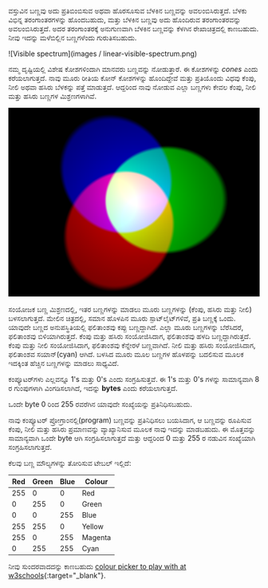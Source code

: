 ವಸ್ತುವಿನ ಬಣ್ಣವು ಅದು ಪ್ರತಿಬಿಂಬಿಸುವ ಅಥವಾ ಹೊರಸೂಸುವ ಬೆಳಕಿನ ಬಣ್ಣವನ್ನು ಅವಲಂಬಿಸಿರುತ್ತದೆ. ಬೆಳಕು ವಿಭಿನ್ನ ತರಂಗಾಂತರಗಳನ್ನು ಹೊಂದಬಹುದು, ಮತ್ತು ಬೆಳಕಿನ ಬಣ್ಣವು ಅದು ಹೊಂದಿರುವ ತರಂಗಾಂತರವನ್ನು ಅವಲಂಬಿಸಿರುತ್ತದೆ. ಅದರ ತರಂಗಾಂತರಕ್ಕೆ ಅನುಗುಣವಾಗಿ ಬೆಳಕಿನ ಬಣ್ಣವನ್ನು ಕೆಳಗಿನ ರೇಖಾಚಿತ್ರದಲ್ಲಿ ಕಾಣಬಹುದು. ನೀವು ಇದನ್ನು ಮಳೆಬಿಲ್ಲಿನ ಬಣ್ಣಗಳೆಂದು ಗುರುತಿಸಬಹುದು.

![Visible spectrum](images / linear-visible-spectrum.png)

ನಮ್ಮ ದೃಷ್ಟಿಯಲ್ಲಿ ವಿಶೇಷ ಕೋಶಗಳಿಂದಾಗಿ ಮಾನವರು ಬಣ್ಣವನ್ನು ನೋಡುತ್ತಾರೆ. ಈ ಕೋಶಗಳನ್ನು *cones* ಎಂದು ಕರೆಯಲಾಗುತ್ತದೆ. ನಾವು ಮೂರು ರೀತಿಯ ಕೋನ್ ಕೋಶಗಳನ್ನು ಹೊಂದಿದ್ದೇವೆ ಮತ್ತು ಪ್ರತಿಯೊಂದು ವಿಧವು ಕೆಂಪು, ನೀಲಿ ಅಥವಾ ಹಸಿರು ಬೆಳಕನ್ನು ಪತ್ತೆ ಮಾಡುತ್ತದೆ. ಆದ್ದರಿಂದ ನಾವು ನೋಡುವ ಎಲ್ಲಾ ಬಣ್ಣಗಳು ಕೇವಲ ಕೆಂಪು, ನೀಲಿ ಮತ್ತು ಹಸಿರು ಬಣ್ಣಗಳ ಮಿಶ್ರಣಗಳಾಗಿವೆ.

![Additive colour mixing](images/additive-colour-mixing.png)

ಸಂಯೋಜಕ ಬಣ್ಣ ಮಿಶ್ರಣದಲ್ಲಿ, ಇತರ ಬಣ್ಣಗಳನ್ನು ಮಾಡಲು ಮೂರು ಬಣ್ಣಗಳನ್ನು (ಕೆಂಪು, ಹಸಿರು ಮತ್ತು ನೀಲಿ) ಬಳಸಲಾಗುತ್ತದೆ. ಮೇಲಿನ ಚಿತ್ರದಲ್ಲಿ, ಸಮಾನ ಹೊಳಪಿನ ಮೂರು ಸ್ಪಾಟ್‌ಲೈಟ್‌ಗಳಿವೆ, ಪ್ರತಿ ಬಣ್ಣಕ್ಕೆ ಒಂದು. ಯಾವುದೇ ಬಣ್ಣದ ಅನುಪಸ್ಥಿತಿಯಲ್ಲಿ ಫಲಿತಾಂಶವು ಕಪ್ಪು ಬಣ್ಣದ್ದಾಗಿದೆ. ಎಲ್ಲಾ ಮೂರು ಬಣ್ಣಗಳನ್ನು ಬೆರೆಸಿದರೆ, ಫಲಿತಾಂಶವು ಬಿಳಿಯಾಗಿರುತ್ತದೆ. ಕೆಂಪು ಮತ್ತು ಹಸಿರು ಸಂಯೋಜಿಸಿದಾಗ, ಫಲಿತಾಂಶವು ಹಳದಿ ಬಣ್ಣದ್ದಾಗಿರುತ್ತದೆ. ಕೆಂಪು ಮತ್ತು ನೀಲಿ ಸಂಯೋಜಿಸಿದಾಗ, ಫಲಿತಾಂಶವು ಕೆನ್ನೇರಳೆ ಬಣ್ಣವಾಗಿದೆ. ನೀಲಿ ಮತ್ತು ಹಸಿರು ಸಂಯೋಜಿಸಿದಾಗ, ಫಲಿತಾಂಶವ ಸಯಾನ್(cyan) ಆಗಿದೆ. ಬಳಸಿದ ಮೂರು ಮೂಲ ಬಣ್ಣಗಳ ಹೊಳಪನ್ನು ಬದಲಿಸುವ ಮೂಲಕ ಇದಕ್ಕಿಂತ ಹೆಚ್ಚಿನ ಬಣ್ಣಗಳನ್ನು ಮಾಡಲು ಸಾಧ್ಯವಿದೆ.

ಕಂಪ್ಯೂಟರ್‌ಗಳು ಎಲ್ಲವನ್ನೂ 1's ಮತ್ತು 0's ಎಂದು ಸಂಗ್ರಹಿಸುತ್ತವೆ. ಈ 1's ಮತ್ತು 0's ಗಳನ್ನು ಸಾಮಾನ್ಯವಾಗಿ 8 ರ ಗುಂಪುಗಳಾಗಿ ವಿಂಗಡಿಸಲಾಗಿದೆ, ಇದನ್ನು **bytes** ಎಂದು ಕರೆಯಲಾಗುತ್ತದೆ.

ಒಂದೇ byte 0 ರಿಂದ 255 ರವರೆಗಿನ ಯಾವುದೇ ಸಂಖ್ಯೆಯನ್ನು ಪ್ರತಿನಿಧಿಸಬಹುದು.

ನಾವು ಕಂಪ್ಯೂಟರ್ ಪ್ರೋಗ್ರಾಂನಲ್ಲಿ(program) ಬಣ್ಣವನ್ನು ಪ್ರತಿನಿಧಿಸಲು ಬಯಸಿದಾಗ, ಆ ಬಣ್ಣವನ್ನು ರೂಪಿಸುವ ಕೆಂಪು, ನೀಲಿ ಮತ್ತು ಹಸಿರು ಪ್ರಮಾಣವನ್ನು ವ್ಯಾಖ್ಯಾನಿಸುವ ಮೂಲಕ ನಾವು ಇದನ್ನು ಮಾಡಬಹುದು. ಈ ಮೊತ್ತವನ್ನು ಸಾಮಾನ್ಯವಾಗಿ ಒಂದೇ byte ಆಗಿ ಸಂಗ್ರಹಿಸಲಾಗುತ್ತದೆ ಮತ್ತು ಆದ್ದರಿಂದ 0 ಮತ್ತು 255 ರ ನಡುವಿನ ಸಂಖ್ಯೆಯಾಗಿ ಸಂಗ್ರಹಿಸಲಾಗುತ್ತದೆ.

ಕೆಲವು ಬಣ್ಣ ಮೌಲ್ಯಗಳನ್ನು ತೋರಿಸುವ ಟೇಬಲ್ ಇಲ್ಲಿದೆ:

| Red | Green | Blue | Colour  |
| --- | ----- | ---- | ------- |
| 255 | 0     | 0    | Red     |
| 0   | 255   | 0    | Green   |
| 0   | 0     | 255  | Blue    |
| 255 | 255   | 0    | Yellow  |
| 255 | 0     | 255  | Magenta |
| 0   | 255   | 255  | Cyan    |

ನೀವು ಸುಂದರವಾದದನ್ನು ಕಾಣಬಹುದು [colour picker to play with at w3schools](https://www.w3schools.com/colors/colors_rgb.asp){:target="_blank"}.